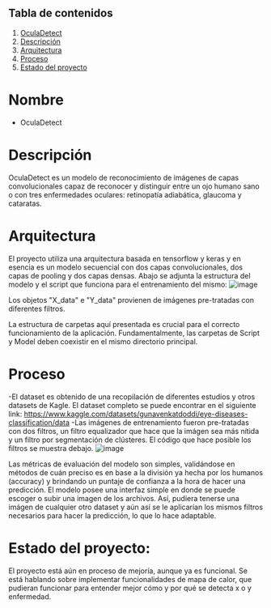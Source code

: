 ## Tabla de contenidos

1. [OculaDetect](#Nombre)
2. [Descripción](#descripción)
3. [Arquitectura](#Arquitectura)
4. [Proceso](#Proceso)
5. [Estado del proyecto](#EstadoDelProyecto)

# Nombre
* OculaDetect

# Descripción
OculaDetect es un modelo de reconocimiento de imágenes de capas convolucionales capaz de reconocer y distinguir entre un ojo humano sano o con tres enfermedades oculares: retinopatía adiabática, glaucoma y cataratas. 

# Arquitectura

El proyecto utiliza una arquitectura basada en tensorflow y keras y en esencia es un modelo secuencial con dos capas convolucionales, dos capas de pooling y dos capas densas. Abajo se adjunta la estructura del modelo y el script que funciona para el entrenamiento del mismo:
![image](https://github.com/user-attachments/assets/39f89f24-6436-40c9-8e09-9c2c349ca638)

Los objetos "X_data" e "Y_data" provienen de imágenes pre-tratadas con diferentes filtros. 

La estructura de carpetas aquí presentada es crucial para el correcto funcionamiento de la aplicación. Fundamentalmente, las carpetas de Script y Model deben coexistir en el mismo directorio principal. 

# Proceso

-El dataset es obtenido de una recopilación de diferentes estudios y otros datasets de Kagle. El dataset completo se puede encontrar en el siguiente link: https://www.kaggle.com/datasets/gunavenkatdoddi/eye-diseases-classification/data
-Las imágenes de entrenamiento fueron pre-tratadas con dos filtros, un filtro equalizador que hace que la imágen sea más nítida y un filtro por segmentación de clústeres. El código que hace posible los filtros se muestra debajo.
![image](https://github.com/user-attachments/assets/6594cc73-9064-4e4b-b703-6409e67f55f1)

Las métricas de evaluación del modelo son simples, validándose en métodos de cuán preciso es en base a la división ya hecha por los humanos (accuracy) y brindando un puntaje de confianza a la hora de hacer una predicción. 
El modelo posee una interfaz simple en donde se puede escoger o subir una imagen de los archivos. Así, pudiera tenerse una imágen de cualquier otro dataset y aún así se le aplicarían los mismos filtros necesarios para hacer la predicción, lo que lo hace adaptable. 

# Estado del proyecto:
El proyecto está aún en proceso de mejoría, aunque ya es funcional. Se está hablando sobre implementar funcionalidades de mapa de calor, que pudieran funcionar para entender mejor cómo y por qué se detecta x o y enfermedad. 
